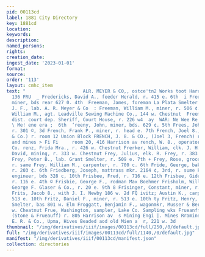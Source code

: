 ```yaml
---
pid: 00113cd
label: 1881 City Directory
key: 1881cd
location: 
keywords: 
description: 
named_persons: 
rights: 
creation_date: 
ingest_date: '2023-01-01'
format: 
source: 
order: '113'
layout: cmhc_item
text: "                     ALR. MEYER & C0,, ostce'tn2 Works toot Harrison ay FRE
  136 FRU  _ Fredericks, David A., feeder Herald, r. 415 e. 6th  i Freeman, Frank,
  miner, bds rear 627 0. 4th  Freeman, James, foreman La Plata Smelter  i Freeman,
  J. F., lab. A. R. Meyer & Co  : Freeman, William M., miner, r. 506 ¢. 7th  ; Freeman,
  William M., agt. Leadville Sewing Machine Co., 144 w. Chestnut  Freeman, W. F.,
  dist. court dep. Sheriff, Court House, r. 226 w4  ay  WAR: Ne Wee Re ter  Dp ave.
  \ Me! ene era ;  6th  ‘reeny, John, miner, bds. 629 ¢. 5th Frees, John C,, wagonmkr,
  r. 301 ©, 3d French, Frank P., miner, r. head e. 7th French, Joel 8., (J..S. Fronch
  & Co.) r. room 12 Union Block FRENCH, J. 8. & CO., (Joel 3, French) real estate
  and mines > Fi Fi     room 20, 416 Harrison av rench, W. 8., operator W. U. Tel,
  Co. renz, Frida Mra., r. 426 w. Chestnut Frerker, William, clk. J. H. Becker Frey,
  David, mining, r. 333 w. Chestnut Frey, Julius, elk. R. Frey, r. 383 w. Chestnut
  Frey, Peter B., lab. Grant Smelter, r. 509 e. 7th + Frey, Rose, grocer 333 w. Chestnut,
  r. same Frey, William M., carpenter, r. 700 c. 6th Fride, Geerge, baker wry & Coates,
  r. 203 ¢. 6th Friedberg, Joseph, mattrass mkr. 2164 ¢, 3rd, r. sume Fries, Frederick,
  engineer, bds 328 c, 10th Frisbee, Fred, r. 716 e. 12th Frisbee, Gideon, mine supt.
  r. 116 e. 4th © Frisbie, George F., rodman Max Boehmer Frisholm, William W., jeweler
  George F. Glaser & Co., r. 20 e. 9th 8 Frisinger, Constant, miner, r. 131 w. 2d
  Frits, Jacob 8., with J. I. Newby 186 w. 2d FQ ivitz; Austin K., carpenter, rv.
  513 e. 10th Fritz, Daniel F., miner, r. 513 e. 10th ty Fritz, Henry, lub. La Plata
  Smelter, bas 801 w. Elm Froggatt, Benjamin F., wagonmkr, Musser & Bernard, r. 141
  w. Cheatnut Frue, Washington, sampler, Lake Co. Sampling wks Frueanff, John F.,
  (Stone & Frueauff) r. 805 Harrison av  s Mining Engi |. Mines Rramined and Re Abadie,
  E. R. & Co., Upma, Hives Beaded aod old Mien a  r, 221 w. 3d         MANY.    "
thumbnail: "/img/derivatives/iiif/images/00113cd/full/250,/0/default.jpg"
full: "/img/derivatives/iiif/images/00113cd/full/1140,/0/default.jpg"
manifest: "/img/derivatives/iiif/00113cd/manifest.json"
collection: directories
---
```

